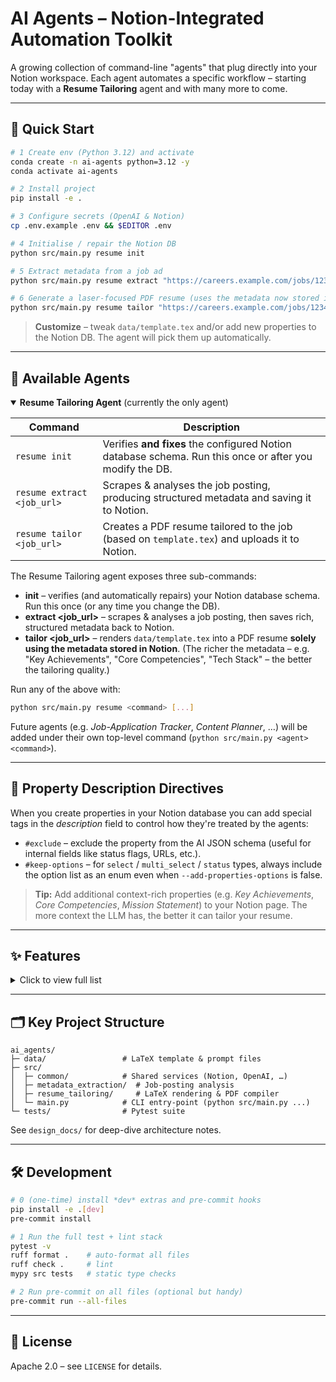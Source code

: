 # AI Agents – Notion-Integrated Automation Toolkit

A growing collection of command-line "agents" that plug directly into your Notion workspace.  Each agent automates a specific workflow – starting today with a **Resume Tailoring** agent and with many more to come.

---

## 🚀 Quick Start

```bash
# 1 Create env (Python 3.12) and activate
conda create -n ai-agents python=3.12 -y
conda activate ai-agents

# 2 Install project
pip install -e .

# 3 Configure secrets (OpenAI & Notion)
cp .env.example .env && $EDITOR .env

# 4 Initialise / repair the Notion DB
python src/main.py resume init

# 5 Extract metadata from a job ad
python src/main.py resume extract "https://careers.example.com/jobs/1234"

# 6 Generate a laser-focused PDF resume (uses the metadata now stored in Notion, *not* the raw job ad)
python src/main.py resume tailor "https://careers.example.com/jobs/1234"
```

> **Customize** – tweak `data/template.tex` and/or add new properties to the Notion DB. The agent will pick them up automatically.

---

## 🤖 Available Agents

<details open>
<summary><strong>Resume Tailoring Agent</strong> (currently the only agent)</summary>

| Command | Description |
|---------|-------------|
| `resume init` | Verifies **and fixes** the configured Notion database schema. Run this once or after you modify the DB. |
| `resume extract <job_url>` | Scrapes & analyses the job posting, producing structured metadata and saving it to Notion. |
| `resume tailor <job_url>` | Creates a PDF resume tailored to the job (based on `template.tex`) and uploads it to Notion. |

The Resume Tailoring agent exposes three sub-commands:

* **init** – verifies (and automatically repairs) your Notion database schema. Run this once (or any time you change the DB).
* **extract &lt;job_url&gt;** – scrapes & analyses a job posting, then saves rich, structured metadata back to Notion.
* **tailor &lt;job_url&gt;** – renders `data/template.tex` into a PDF resume **solely using the metadata stored in Notion**. (The richer the metadata – e.g. "Key Achievements", "Core Competencies", "Tech Stack" – the better the tailoring quality.)

Run any of the above with:

```bash
python src/main.py resume <command> [...]
```

</details>

Future agents (e.g. *Job-Application Tracker*, *Content Planner*, …) will be added under their own top-level command (`python src/main.py <agent> <command>`).

---

## 📝 Property Description Directives

When you create properties in your Notion database you can add special tags in the *description* field to control how they're treated by the agents:

* `#exclude` – exclude the property from the AI JSON schema (useful for internal fields like status flags, URLs, etc.).
* `#keep-options` – for `select` / `multi_select` / `status` types, always include the option list as an enum even when `--add-properties-options` is false.

> **Tip:** Add additional context-rich properties (e.g. *Key Achievements*, *Core Competencies*, *Mission Statement*) to your Notion page. The more context the LLM has, the better it can tailor your resume.

---

## ✨ Features

<details>
<summary>Click to view full list</summary>

* AI-powered metadata extraction (GPT-4o-mini by default)
* Seamless Notion API integration (schema validation, file uploads, property mapping)
* LaTeX ➜ PDF compilation pipeline with automatic Notion upload
* Rich-style logging & Pydantic configuration
* 100 % typed codebase with Ruff, Black and MyPy pre-commit hooks
* Extensive unit-test suite & fixtures

</details>

---

## 🗂️ Key Project Structure

```
ai_agents/
├─ data/                 # LaTeX template & prompt files
├─ src/
│  ├─ common/            # Shared services (Notion, OpenAI, …)
│  ├─ metadata_extraction/  # Job-posting analysis
│  ├─ resume_tailoring/     # LaTeX rendering & PDF compiler
│  └─ main.py            # CLI entry-point (python src/main.py ...)
└─ tests/                # Pytest suite
```

See `design_docs/` for deep-dive architecture notes.

---

## 🛠️ Development

```bash
# 0 (one-time) install *dev* extras and pre-commit hooks
pip install -e .[dev]
pre-commit install

# 1 Run the full test + lint stack
pytest -v
ruff format .    # auto-format all files
ruff check .     # lint
mypy src tests   # static type checks

# 2 Run pre-commit on all files (optional but handy)
pre-commit run --all-files
```

---

## 📄 License

Apache 2.0 – see `LICENSE` for details.
